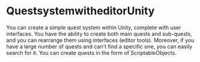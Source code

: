 # QuestsystemwitheditorUnity
You can create a simple quest system within Unity, complete with user interfaces. You have the ability to create both main quests and sub-quests, 
and you can rearrange them using interfaces (editor tools). Moreover, if you have a large number of quests and can't find a specific one, you can easily search for it. 
You can create quests in the form of ScriptableObjects.
